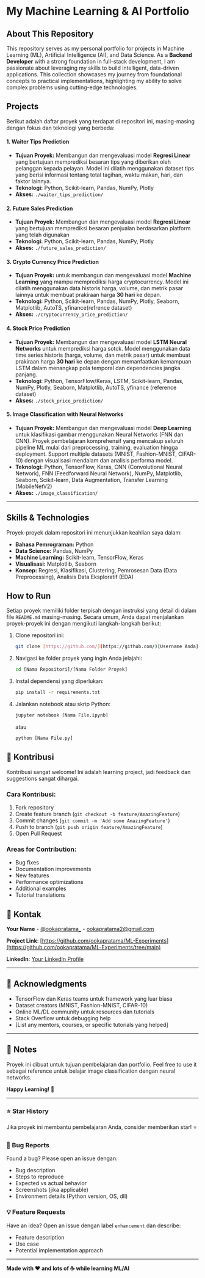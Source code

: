 # My Machine Learning & AI Portfolio

## About This Repository

This repository serves as my personal portfolio for projects in Machine Learning (ML), Artificial Intelligence (AI), and Data Science. As a **Backend Developer** with a strong foundation in full-stack development, I am passionate about leveraging my skills to build intelligent, data-driven applications. This collection showcases my journey from foundational concepts to practical implementations, highlighting my ability to solve complex problems using cutting-edge technologies.

## Projects

Berikut adalah daftar proyek yang terdapat di repositori ini, masing-masing dengan fokus dan teknologi yang berbeda:

#### 1. Waiter Tips Prediction
* **Tujuan Proyek:** Membangun dan mengevaluasi model **Regresi Linear** yang bertujuan memprediksi besaran tips yang diberikan oleh pelanggan kepada pelayan. Model ini dilatih menggunakan dataset tips yang berisi informasi tentang total tagihan, waktu makan, hari, dan faktor lainnya.
* **Teknologi:** Python, Scikit-learn, Pandas, NumPy, Plotly
* **Akses:** `./waiter_tips_prediction/`

#### 2. Future Sales Prediction
* **Tujuan Proyek:** Membangun dan mengevaluasi model **Regresi Linear** yang bertujuan memprediksi besaran penjualan berdasarkan platform yang telah digunakan
* **Teknologi:** Python, Scikit-learn, Pandas, NumPy, Plotly
* **Akses:** `./future_sales_prediction/`

#### 3. Crypto Currency Price Prediction
* **Tujuan Proyek:** untuk membangun dan mengevaluasi model **Machine Learning** yang mampu memprediksi harga cryptocurrency. Model ini dilatih menggunakan data historis harga, volume, dan metrik pasar lainnya untuk membuat prakiraan harga **30 hari** ke depan.
* **Teknologi:** Python, Scikit-learn, Pandas, NumPy, Plotly, Seaborn, Matplotlib, AutoTS, yfinance(refrence dataset)
* **Akses:** `./cryptocurrency_price_prediction/`

#### 4. Stock Price Prediction
* **Tujuan Proyek:** Membangun dan mengevaluasi model **LSTM Neural Networks** untuk memprediksi harga sotck. Model menggunakan data time series historis (harga, volume, dan metrik pasar) untuk membuat prakiraan harga **30 hari** ke depan dengan memanfaatkan kemampuan LSTM dalam menangkap pola temporal dan dependencies jangka panjang.
* **Teknologi:** Python, TensorFlow/Keras, LSTM, Scikit-learn, Pandas, NumPy, Plotly, Seaborn, Matplotlib, AutoTS, yfinance (reference dataset)
* **Akses:** `./stock_price_prediction/`

#### 5. Image Classification with Neural Networks
* **Tujuan Proyek:** Membangun dan mengevaluasi model **Deep Learning** untuk klasifikasi gambar menggunakan Neural Networks (FNN dan CNN). Proyek pembelajaran komprehensif yang mencakup seluruh pipeline ML mulai dari preprocessing, training, evaluation hingga deployment. Support multiple datasets (MNIST, Fashion-MNIST, CIFAR-10) dengan visualisasi mendalam dan analisis performa model.
* **Teknologi:** Python, TensorFlow, Keras, CNN (Convolutional Neural Network), FNN (Feedforward Neural Network), NumPy, Matplotlib, Seaborn, Scikit-learn, Data Augmentation, Transfer Learning (MobileNetV2)
* **Akses:** `./image_classification/`

<!-- #### 2. [Nama Proyek Anda, misal: Image Classifier for [Spesifik]]
* **Tujuan Proyek:** [Deskripsikan tujuan, misal: Melatih model untuk mengklasifikasikan gambar.]
* **Teknologi:** Python, TensorFlow/PyTorch, Keras
* **Akses:** [Link ke folder proyek, misal: `./image_classifier/`]

#### 3. [Tambahkan Proyek Lainnya di sini]
* **Tujuan Proyek:** [Deskripsi singkat]
* **Teknologi:** [List teknologi yang digunakan]
* **Akses:** [Link ke folder proyek] -->

---

## Skills & Technologies

Proyek-proyek dalam repositori ini menunjukkan keahlian saya dalam:
* **Bahasa Pemrograman:** Python
* **Data Science:** Pandas, NumPy
* **Machine Learning:** Scikit-learn, TensorFlow, Keras
* **Visualisasi:** Matplotlib, Seaborn
* **Konsep:** Regresi, Klasifikasi, Clustering, Pemrosesan Data (Data Preprocessing), Analisis Data Eksploratif (EDA)

## How to Run

Setiap proyek memiliki folder terpisah dengan instruksi yang detail di dalam file `README.md` masing-masing. Secara umum, Anda dapat menjalankan proyek-proyek ini dengan mengikuti langkah-langkah berikut:

1.  Clone repositori ini:
    ```bash
    git clone [https://github.com/](https://github.com/)[Username Anda]/[Nama Repositori].git
    ```
2.  Navigasi ke folder proyek yang ingin Anda jelajahi:
    ```bash
    cd [Nama Repositori]/[Nama Folder Proyek]
    ```
3.  Instal dependensi yang diperlukan:
    ```bash
    pip install -r requirements.txt
    ```
4.  Jalankan notebook atau skrip Python:
    ```bash
    jupyter notebook [Nama File.ipynb]
    ```
    atau
    ```bash
    python [Nama File.py]
    ```

## 🤝 Kontribusi

Kontribusi sangat welcome! Ini adalah learning project, jadi feedback dan suggestions sangat dihargai.

### Cara Kontribusi:

1. Fork repository
2. Create feature branch (`git checkout -b feature/AmazingFeature`)
3. Commit changes (`git commit -m 'Add some AmazingFeature'`)
4. Push to branch (`git push origin feature/AmazingFeature`)
5. Open Pull Request

### Areas for Contribution:
- Bug fixes
- Documentation improvements
- New features
- Performance optimizations
- Additional examples
- Tutorial translations

<!-- ## 📄 Lisensi

Distributed under the MIT License. See `LICENSE` file for more information.

```
MIT License

Copyright (c) 2025 [Your Name]

Permission is hereby granted, free of charge, to any person obtaining a copy
of this software and associated documentation files...
``` -->

## 📧 Kontak

**Your Name** - [@ookapratama_](https://www.instagram.com/ookapratama_) - ookapratama2@gmail.com

**Project Link**: [https://github.com/ookapratama/ML-Experiments](https://github.com/ookapratama/ML-Experiments/tree/main)

**LinkedIn**: [Your LinkedIn Profile](https://www.linkedin.com/in/ooka-pratama-9b9035223/)

---

## 🙏 Acknowledgments

- TensorFlow dan Keras teams untuk framework yang luar biasa
- Dataset creators (MNIST, Fashion-MNIST, CIFAR-10)
- Online ML/DL community untuk resources dan tutorials
- Stack Overflow untuk debugging help
- [List any mentors, courses, or specific tutorials yang helped]

---

## 📝 Notes

Proyek ini dibuat untuk tujuan pembelajaran dan portfolio. Feel free to use it sebagai reference untuk belajar image classification dengan neural networks.

**Happy Learning! 🚀**

---

### ⭐ Star History

Jika proyek ini membantu pembelajaran Anda, consider memberikan star! ⭐

### 🐛 Bug Reports

Found a bug? Please open an issue dengan:
- Bug description
- Steps to reproduce
- Expected vs actual behavior
- Screenshots (jika applicable)
- Environment details (Python version, OS, dll)

### 💡 Feature Requests

Have an idea? Open an issue dengan label `enhancement` dan describe:
- Feature description
- Use case
- Potential implementation approach

---

**Made with ❤️ and lots of ☕ while learning ML/AI**